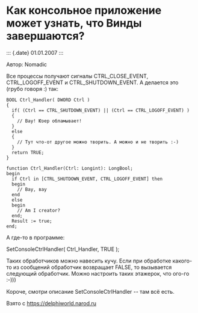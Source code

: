 Как консольное приложение может узнать, что Винды завершаются?
==============================================================

::: {.date}
01.01.2007
:::

Автор: Nomadic 

Все процессы получают сигналы CTRL\_CLOSE\_EVENT, CTRL\_LOGOFF\_EVENT и
CTRL\_SHUTDOWN\_EVENT. А делается это (грубо говоря :) так:

     
    BOOL Ctrl_Handler( DWORD Ctrl )
    {
      if( (Ctrl == CTRL_SHUTDOWN_EVENT) || (Ctrl == CTRL_LOGOFF_EVENT) )
      {
        // Вау! Юзер обламывает!
      }
      else
      {
        // Тут что-от другое можно творить. А можно и не творить :-)
      }
      return TRUE;
    }

    function Ctrl_Handler(Ctrl: Longint): LongBool;
    begin
      if Ctrl in [CTRL_SHUTDOWN_EVENT, CTRL_LOGOFF_EVENT] then
      begin
        // Вау, вау
      end
      else
      begin
        // Am I creator?
      end;
      Result := true;
    end;

А где-то в программе:

SetConsoleCtrlHandler( Ctrl\_Handler, TRUE );

Таких обработчиков можно навесить кучу. Если при обработке какого-то из
сообщений обработчик возвращает FALSE, то вызывается следующий
обработчик. Можно настроить таких этажерок, что ого-го :-)))

Короче, смотри описание SetConsoleCtrlHandler \-- там всё есть.

Взято с <https://delphiworld.narod.ru>
